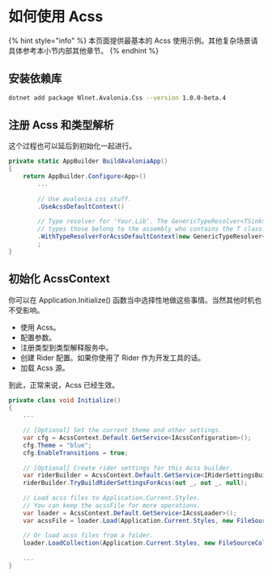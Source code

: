 # 如何使用 Acss

{% hint style="info" %}
本页面提供最基本的 Acss 使用示例。其他复杂场景请具体参考本小节内部其他章节。
{% endhint %}

## 安装依赖库

```bash
dotnet add package Nlnet.Avalonia.Css --version 1.0.0-beta.4
```

## 注册 Acss 和类型解析

这个过程也可以延后到初始化一起进行。

```csharp
private static AppBuilder BuildAvaloniaApp()
{
    return AppBuilder.Configure<App>()
        ...
        
        // Use avalonia css stuff.
        .UseAcssDefaultContext()
        
        // Type resolver for 'Your.Lib'. The GenericTypeResolver<TSink> will load all
        // types those belong to the assembly who contains the T class.
        .WithTypeResolverForAcssDefaultContext(new GenericTypeResolver<TSink>())
        ;
}
```

## 初始化 AcssContext

你可以在 Application.Initialize() 函数当中选择性地做这些事情。当然其他时机也不受影响。

* 使用 Acss。
* 配置参数。
* 注册类型到类型解释服务中。
* 创建 Rider 配置。如果你使用了 Rider 作为开发工具的话。
* 加载 Acss 源。

到此，正常来说，Acss 已经生效。

```csharp
private class void Initialize()
{
    ...
	
    // [Optional] Set the current theme and other settings.
    var cfg = AcssContext.Default.GetService<IAcssConfiguration>();
    cfg.Theme = "blue";
    cfg.EnableTransitions = true;
    
    // [Optional] Create rider settings for this Acss builder.
    var riderBuilder = AcssContext.Default.GetService<IRiderSettingsBuilder>();
    riderBuilder.TryBuildRiderSettingsForAcss(out _, out _, null);
    
    // Load acss files to Application.Current.Styles. 
    // You can keep the acssFile for more operations.
    var loader = AcssContext.Default.GetService<IAcssLoader>();
    var acssFile = loader.Load(Application.Current.Styles, new FileSource("Acss/Case.acss"));
    
    // Or load acss files from a folder.
    loader.LoadCollection(Application.Current.Styles, new FileSourceCollection("Acss/"));
    
    ...
}
```
